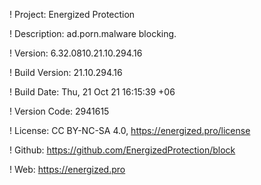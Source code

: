! Project: Energized Protection

! Description: ad.porn.malware blocking.

! Version: 6.32.0810.21.10.294.16

! Build Version: 21.10.294.16

! Build Date: Thu, 21 Oct 21 16:15:39 +06

! Version Code: 2941615

! License: CC BY-NC-SA 4.0, https://energized.pro/license

! Github: https://github.com/EnergizedProtection/block

! Web: https://energized.pro
